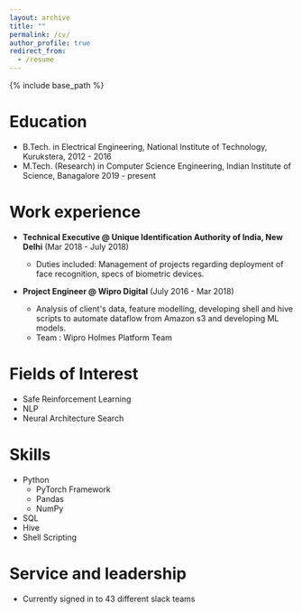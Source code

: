 ```yaml
---
layout: archive
title: ""
permalink: /cv/
author_profile: true
redirect_from:
  - /resume
---
```


{% include base_path %}

Education
======
* B.Tech. in Electrical Engineering, National Institute of Technology, Kurukstera, 2012 - 2016
* M.Tech. (Research) in Computer Science Engineering, Indian Institute of Science, Banagalore 2019 - present

Work experience
======
* **Technical Executive @ Unique Identification Authority of India, New Delhi** (Mar 2018 - July 2018)
  * Duties included: Management of projects regarding deployment of face recognition, specs of biometric devices.


* **Project Engineer @ Wipro Digital** (July 2016 - Mar 2018)
  * Analysis of client's data, feature modelling, developing shell and hive scripts to automate dataflow from Amazon s3 and developing ML models.
  * Team : Wipro Holmes Platform Team

Fields of Interest
======
* Safe Reinforcement Learning
* NLP
* Neural Architecture Search
  
Skills
======
* Python
  * PyTorch Framework
  * Pandas
  * NumPy
* SQL
* Hive
* Shell Scripting
  
Service and leadership
======
* Currently signed in to 43 different slack teams
